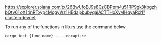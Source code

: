 https://explorer.solana.com/tx/26BwUfoEJ9s8GzCBPpm4u51RP9gk8kbgzhbQtv61ioX14nRTxyp4McgyWz1HEdajpbubyqajACTTHoXvMHqyaRcN?cluster=devnet

To run any of the functions in lib.rs use the command below

```
cargo test {func_name} -- --nocapture
```

